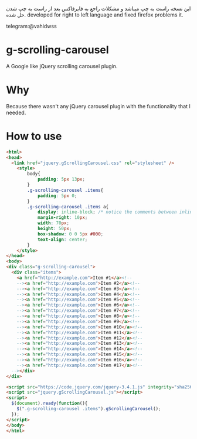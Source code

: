 
این نسخه راست به چپ میباشد و مشکلات راجع به فایرفاکس بعد از راست به چپ شدن حل شده.
developed for right to left language and fixed firefox problems it.

telegram:@vahidwss




# g-scrolling-carousel
A Google like jQuery scrolling carousel plugin.

# Why
Because there wasn't any jQuery carousel plugin with the functionality that I needed.

# How to use
```html
<html>
<head>
  <link href="jquery.gScrollingCarousel.css" rel="stylesheet" />
    <style>
        body{
            padding: 5px 13px;
        }
        .g-scrolling-carousel .items{
            padding: 5px 0;
        }
        .g-scrolling-carousel .items a{
            display: inline-block; /* notice the comments between inline-block items */
            margin-right: 10px;
            width: 70px;
            height: 50px;
            box-shadow: 0 0 5px #000;
            text-align: center;
        }
    </style>
</head>
<body>
<div class="g-scrolling-carousel">
  <div class="items">
    <a href="http://example.com">Item #1</a><!--
    --><a href="http://example.com">Item #2</a><!--
    --><a href="http://example.com">Item #3</a><!--
    --><a href="http://example.com">Item #4</a><!--
    --><a href="http://example.com">Item #5</a><!--
    --><a href="http://example.com">Item #6</a><!--
    --><a href="http://example.com">Item #7</a><!--
    --><a href="http://example.com">Item #8</a><!--
    --><a href="http://example.com">Item #9</a><!--
    --><a href="http://example.com">Item #10</a><!--
    --><a href="http://example.com">Item #11</a><!--
    --><a href="http://example.com">Item #12</a><!--
    --><a href="http://example.com">Item #13</a><!--
    --><a href="http://example.com">Item #14</a><!--
    --><a href="http://example.com">Item #15</a><!--
    --><a href="http://example.com">Item #16</a><!--
    --><a href="http://example.com">Item #17</a><!--
  --></div>
</div>

<script src="https://code.jquery.com/jquery-3.4.1.js" integrity="sha256-WpOohJOqMqqyKL9FccASB9O0KwACQJpFTUBLTYOVvVU=" crossorigin="anonymous"></script> 
<script src="jquery.gScrollingCarousel.js"></script> 
<script>
  $(document).ready(function(){
    $(".g-scrolling-carousel .items").gScrollingCarousel();
  });
</script>
</body>
</html>
```
